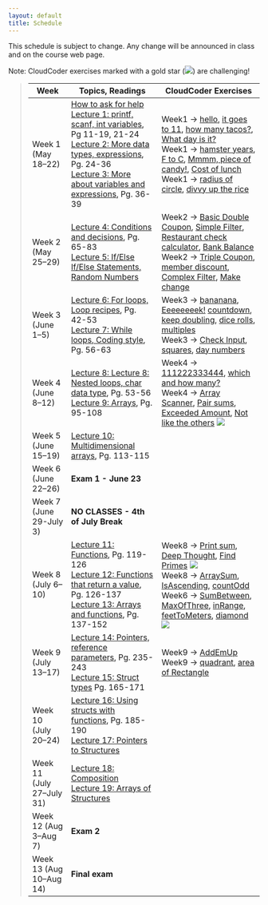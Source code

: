 ```yaml
---
layout: default
title: Schedule
---
```


This schedule is subject to change.  Any change will be announced in class and on the course web page.

Note: CloudCoder exercises marked with a gold star (<img src="{{site.url}}/img/goldstar-tiny.png" />) are challenging!

> Week | Topics, Readings | CloudCoder Exercises
> ---- | ---------------- | --------------------
> Week 1 (May 18&ndash;22) | [How to ask for help](http://faculty.ycp.edu/~dhovemey/askingForHelp.html) <br> [Lecture 1: printf, scanf, int variables](lectures/lecture01.html), Pg 11-19, 21-24 <br> [Lecture 2: More data types, expressions](lectures/lecture02.html), Pg. 24-36 <br> [Lecture 3: More about variables and expressions](lectures/lecture03.html), Pg. 36-39 | Week1 &rarr; [hello](https://cs.ycp.edu/cloudcoder/#exercise?c=9,p=263), [it goes to 11](https://cs.ycp.edu/cloudcoder/#exercise?c=9,p=264), [how many tacos?](https://cs.ycp.edu/cloudcoder/#exercise?c=9,p=265), [What day is it?](https://cs.ycp.edu/cloudcoder/#exercise?c=9,p=266) <br> Week1 &rarr; [hamster years](https://cs.ycp.edu/cloudcoder/#exercise?c=9,p=267), [F to C](https://cs.ycp.edu/cloudcoder/#exercise?c=9,p=268), [Mmmm, piece of candy!](https://cs.ycp.edu/cloudcoder/#exercise?c=9,p=269), [Cost of lunch](https://cs.ycp.edu/cloudcoder/#exercise?c=9,p=270) <br> Week1 → [radius of circle](https://cs.ycp.edu/cloudcoder/#exercise?c=9,p=271), [divvy up the rice](https://cs.ycp.edu/cloudcoder/#exercise?c=9,p=272)
> Week 2 (May 25&ndash;29) | [Lecture 4: Conditions and decisions](lectures/lecture04.html), Pg. 65-83 <br> [Lecture 5: If/Else If/Else Statements, Random Numbers](lectures/lecture05.html) | Week2 → [Basic Double Coupon](https://cs.ycp.edu/cloudcoder/#exercise?c=9,p=273), [Simple Filter](https://cs.ycp.edu/cloudcoder/#exercise?c=9,p=274), [Restaurant check calculator](https://cs.ycp.edu/cloudcoder/#exercise?c=9,p=276), [Bank Balance](https://cs.ycp.edu/cloudcoder/#exercise?c=9,p=275) <br> Week2 &rarr; [Triple Coupon](https://cs.ycp.edu/cloudcoder/#exercise?c=9,p=277), [member discount](https://cs.ycp.edu/cloudcoder/#exercise?c=9,p=278), [Complex Filter](https://cs.ycp.edu/cloudcoder/#exercise?c=9,p=279), [Make change](https://cs.ycp.edu/cloudcoder/#exercise?c=9,p=310)
> Week 3 (June 1&ndash;5) | [Lecture 6: For loops, Loop recipes](lectures/lecture06.html), Pg. 42-53 <br> [Lecture 7: While loops, Coding style](lectures/lecture07.html), Pg. 56-63 | Week3 &rarr; [bananana](https://cs.ycp.edu/cloudcoder/#exercise?c=9,p=280), [Eeeeeeeek!](https://cs.ycp.edu/cloudcoder/#exercise?c=9,p=309) [countdown](https://cs.ycp.edu/cloudcoder/#exercise?c=9,p=281), [keep doubling](https://cs.ycp.edu/cloudcoder/#exercise?c=9,p=282), [dice rolls](https://cs.ycp.edu/cloudcoder/#exercise?c=9,p=311), [multiples](https://cs.ycp.edu/cloudcoder/#exercise?c=9,p=306) <br> Week3 &rarr; [Check Input](https://cs.ycp.edu/cloudcoder/#exercise?c=9,p=283), [squares](https://cs.ycp.edu/cloudcoder/#exercise?c=9,p=284), [day numbers](https://cs.ycp.edu/cloudcoder/#exercise?c=9,p=285)
> Week 4 (June 8&ndash;12) | [Lecture 8: Lecture 8: Nested loops, char data type](lectures/lecture08.html), Pg. 53-56 <br> [Lecture 9: Arrays](lectures/lecture09.html), Pg. 95-108 | Week4 &rarr; [111222333444](https://cs.ycp.edu/cloudcoder/#exercise?c=9,p=286), [which and how many?](https://cs.ycp.edu/cloudcoder/#exercise?c=9,p=287) <br> Week4 &rarr; [Array Scanner](https://cs.ycp.edu/cloudcoder/#exercise?c=9,p=288), [Pair sums](https://cs.ycp.edu/cloudcoder/#exercise?c=9,p=289), [Exceeded Amount](https://cs.ycp.edu/cloudcoder/#exercise?c=9,p=290), [Not like the others](https://cs.ycp.edu/cloudcoder/#exercise?c=9,p=291) <img src="{{site.url}}/img/goldstar-tiny.png" />
> Week 5 (June 15&ndash;19) |   [Lecture 10: Multidimensional arrays](lectures/lecture10.html), Pg. 113-115  | 
> Week 6 (June 22&ndash;26) |  **Exam 1 - June 23** | 
> Week 7 (June 29-July 3) | **NO CLASSES - 4th of July Break**|
> Week 8 (July 6&ndash;10) |  [Lecture 11: Functions](lectures/lecture11.html), Pg. 119-126 <br> [Lecture 12: Functions that return a value](lectures/lecture12.html), Pg. 126-137 <br> [Lecture 13: Arrays and functions](lectures/lecture13.html), Pg. 137-152 | Week8 &rarr; [Print sum](https://cs.ycp.edu/cloudcoder/#exercise?c=9,p=292), [Deep Thought](https://cs.ycp.edu/cloudcoder/#exercise?c=9,p=293), [Find Primes](https://cs.ycp.edu/cloudcoder/#exercise?c=9,p=294) <img src="{{site.url}}/img/goldstar-tiny.png" /> <br> Week8 &rarr; [ArraySum](https://cs.ycp.edu/cloudcoder/#exercise?c=9,p=295), [IsAscending](https://cs.ycp.edu/cloudcoder/#exercise?c=9,p=297), [countOdd](https://cs.ycp.edu/cloudcoder/#exercise?c=9,p=296) <br> Week6 &rarr; [SumBetween](https://cs.ycp.edu/cloudcoder/#exercise?c=9,p=298), [MaxOfThree](https://cs.ycp.edu/cloudcoder/#exercise?c=9,p=299), [inRange](https://cs.ycp.edu/cloudcoder/#exercise?c=9,p=317), [feetToMeters](https://cs.ycp.edu/cloudcoder/#exercise?c=9,p=316), [diamond](https://cs.ycp.edu/cloudcoder/#exercise?c=9,p=318) <img src="{{site.url}}/img/goldstar-tiny.png" />
> Week 9 (July 13&ndash;17) | [Lecture 14: Pointers, reference parameters](lectures/lecture14.html), Pg. 235-243 <br> [Lecture 15: Struct types](lectures/lecture15.html) Pg. 165-171 | Week9 &rarr; [AddEmUp](https://cs.ycp.edu/cloudcoder/#exercise?c=9,p=300) <br> Week9 &rarr; [quadrant](https://cs.ycp.edu/cloudcoder/#exercise?c=9,p=320), [area of Rectangle](https://cs.ycp.edu/cloudcoder/#exercise?c=9,p=324)
> Week 10 (July 20&ndash;24) | [Lecture 16: Using structs with functions](lectures/lecture16.html), Pg. 185-190 <br> [Lecture 17: Pointers to Structures](lectures/lecture17.html)  |
> Week 11 (July 27&ndash;July 31) | [Lecture 18: Composition](lectures/lecture18.html) <br> [Lecture 19: Arrays of Structures](lectures/lecture19.html) |
> Week 12 (Aug 3&ndash;Aug 7) | **Exam 2** |
> Week 13 (Aug 10&ndash;Aug 14) | **Final exam** |

<!-- vim:set wrap: ­-->
<!-- vim:set linebreak: -->
<!-- vim:set nolist: -->
